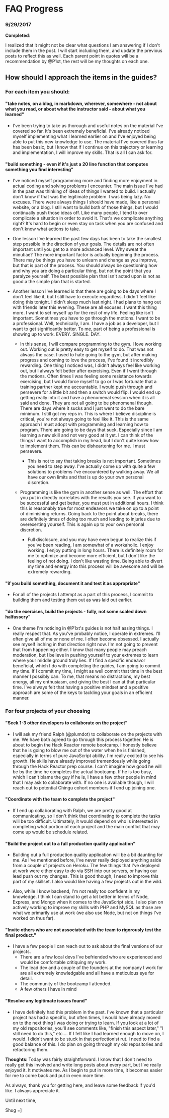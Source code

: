 # FAQ Progress

### 9/29/2017

**Completed**:

I realized that it might not be clear what questions I am answering if I don't include them in the post. I will start including them, and update the previous posts to reflect this as well. Each parent point in quotes will be a recommendation by @P1xt, the rest will be my thoughts on each one.

## How should I approach the items in the guides?

### For each item you should:

#### "take notes, on a blog, in markdown, wherever, somewhere - not about what you read, or about what the instructor said - about what you learned"

  - I've been trying to take as thorough and useful notes on the material I've covered so far. It's been extremely beneficial. I've already noticed myself implementing what I learned earlier on and I've enjoyed being able to put this new knowledge to use. The material I've covered thus far has been basic, but I know that if I continue on this trajectory or learning and implementation, I will improve my skills. That is all I can ask for.

#### "build something - even if it's just a 20 line function that computes something you find interesting"

- I've noticed myself programming more and finding more enjoyment in actual coding and solving problems I encounter. The main issue I've had in the past was thinking of ideas of things I wanted to build. I actually don't know if that was the legitimate problem. I was being lazy. No excuses. There were always things I should have made, like a personal website, or a blog. I still want to build both of those things, but I would continually push those ideas off. Like many people, I tend to over complicate a situation in order to avoid it. That's we complicate anything right? It's hard to begin or even stay on task when you are confused and don't know what actions to take.

- One lesson I've learned the past few days has been to take the smallest step possible in the direction of your goals. The details are not often important until you get to a more advanced level. Why sweat the minutiae? The more important factor is actually beginning the process. There may be things you have to unlearn and change as you improve, but that is part of the process. You should always be questioning how and why you are doing a particular thing, but not the point that you paralyze yourself. The best possible plan that isn't acted upon is not as good a the simple plan that is started.

- Another lesson I've learned is that there are going to be days where I don't feel like it, but I still have to execute regardless. I didn't feel like doing this tonight. I didn't sleep much last night. I had plans to hang out with friends later this evening. These are all excuses. I want this thing more. I want to set myself up for the rest of my life. Feeling like isn't important. Sometimes you have to go through the motions. I want to be a professional. Well, technically, I am. I have a job as a developer, but I want to get significantly better. To me, part of being a professional is showing up to work. EVERY. SINGLE. DAY.

  - In this sense, I will compare programming to the gym. I love working out. Working out is pretty easy to get myself to do. That was not always the case. I used to hate going to the gym, but after making progress and coming to love the process, I've found it incredibly rewarding. One thing I noticed was, I didn't always feel like working out, but I always felt better after exercising. Even if I went through the motions. Often times I was feeling some resistance towards exercising, but I would force myself to go or I was fortunate that a training partner kept me accountable. I would push through and persevere for a little bit and then a switch would flip. I would end up getting really into it and have a phenomenal session when it is all said and done. They are not all going to be phenomenal though. There are days where it sucks and I just went to do the bare minimum. I still got my reps in. This is where I believe discipline is critical, you're not always going to feel like it. This is the same approach I must adopt with programming and learning how to program. There are going to be days that suck. Especially since I am learning a new skill and not very good at it yet. I can think of the things I want to accomplish in my head, but I don't quite know how to implement them. This can be disheartening for me. I must persevere.

    - This is not to say that taking breaks is not important. Sometimes you need to step away. I've actually come up with quite a few solutions to problems I've encountered by walking away. We all have our own limits and that is up do your own personal discretion.

  - Programming is like the gym in another sense as well. The effort that you put in directly correlates with the results you see. If you want to be successful and get better, you must put in additional hours. I think this is reasonably true for most endeavors we take on up to a point of diminishing returns. Going back to the point about breaks, there are definitely times of doing too much and leading to injuries due to overexerting yourself. This is again up to your own personal discretion.

    - Full disclosure, and you may have even begun to realize this if you've been reading, I am somewhat of a workaholic. I enjoy working. I enjoy putting in long hours. There is definitely room for me to optimize and become more efficient, but I don't like the feeling of not doing. I don't like wasting time. Being able to divert my time and energy into this process will be awesome and will be extremely rewarding.

#### "if you build something, document it and test it as appropriate"

- For all of the projects I attempt as a part of this process, I commit to building them and testing them out as was laid out earlier.

#### "do the exercises, build the projects - fully, not some scaled down halfassery"

- One theme I'm noticing in @P1xt's guides is not half assing things. I really respect that. As you've probably notice, I operate in extremes. I'll often give all of me or none of me. I often become obsessed. I actually see myself inching in that direction right now. I'm not going to prevent that from happening either. I know that many people may preach moderation, but I believe in pushing yourself to your extremes to learn where your middle ground truly lies. If I find a specific endeavor beneficial, which I do with completing the guides, I am going to commit my time. If I commit my time, I might as well commit that time in the best manner I possibly can. To me, that means no distractions, my best energy, all my enthusiasm, and giving the best I can at that particular time. I've always felt that having a positive mindset and a positive approach are some of the keys to tackling your goals in an efficient manner.

### For four projects of your choosing

#### "Seek 1-3 other developers to collaborate on the project"

- I will ask my friend Ralph (@plumdot) to collaborate on the projects with me. We have both agreed to go through this process together. He is about to begin the Hack Reactor remote bootcamp. I honestly believe that he is going to blow me out of the water when he is finished, especially in terms of pure JavaScript ability. I'm really excited to see his growth. He skills have already improved tremendously while going through the Hack Reactor prep course. I can't imagine how good he will be by the time he completes the actual bootcamp. If he is too busy, which I can't blame the guy if he is, I have a few other people in mind that I may ask to collaborate with. If no one is available though, I will reach out to potential Chingu cohort members if I end up joining one.

#### "Coordinate with the team to complete the project"

- If I end up collaborating with Ralph, we are pretty good at communicating, so I don't think that coordinating to complete the tasks will be too difficult. Ultimately, it would depend on who is interested in completing what portion of each project and the main conflict that may come up would be schedule related.

#### "Build the project out to a full production quality application"

- Building out a full production quality application will be a bit daunting for me. As I've mentioned before, I've never really deployed anything aside from a couple of projects on Heroku. The few things that I've deployed at work were either easy to do via SSH into our servers, or having our lead push out my changes. This is good though, I need to improve this part of my skillset. I also would like having a few projects out in the wild.

- Also, while I know backend, I'm not really too confident in my knowledge. I think I can stand to get a lot better in terms of Node, Express, and Mongo when it comes to the JavaScript side. I also plan on actively working to improve my skills with PHP and MySQL as those are what we primarily use at work (we also use Node, but not on things I've worked on thus far).

#### "Invite others who are not associated with the team to rigorously test the final product."

- I have a few people I can reach out to ask about the final versions of our projects.
  - There are a few local devs I've befriended who are experienced and would be comfortable critiquing my work.
  - The lead dev and a couple of the founders at the company I work for are all extremely knowledgable and all have a meticulous eye for detail.
  - The community of the bootcamp I attended.
  - A few others I have in mind

#### "Resolve any legitimate issues found"

- I have definitely had this problem in the past. I've known that a particular project has had a specific, but often times, I would have already moved on to the next thing I was doing or trying to learn. If you look at a lot of my old repositories, you'll see comments like, "finish this aspect later," "I still need to do this," etc.... If I felt like I had learned enough to move on, I would. I didn't want to be stuck in that perfectionist rut. I need to find a good balance of this. I do plan on going through my old repositories and refactoring them.

**Thoughts**: Today was fairly straightforward. I know that I don't need to really get this involved and write long posts about every part, but I've really enjoyed it. It motivates me. As I begin to put in more time, it becomes easier for me to come back and put in even more time.

As always, thank you for getting here, and leave some feedback if you'd like. I always appreciate it.

Until next time,

Shug =]
